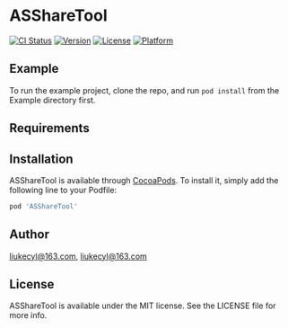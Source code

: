 # ASShareTool

[![CI Status](https://img.shields.io/travis/liukecyl@163.com/ASShareTool.svg?style=flat)](https://travis-ci.org/liukecyl@163.com/ASShareTool)
[![Version](https://img.shields.io/cocoapods/v/ASShareTool.svg?style=flat)](https://cocoapods.org/pods/ASShareTool)
[![License](https://img.shields.io/cocoapods/l/ASShareTool.svg?style=flat)](https://cocoapods.org/pods/ASShareTool)
[![Platform](https://img.shields.io/cocoapods/p/ASShareTool.svg?style=flat)](https://cocoapods.org/pods/ASShareTool)

## Example

To run the example project, clone the repo, and run `pod install` from the Example directory first.

## Requirements

## Installation

ASShareTool is available through [CocoaPods](https://cocoapods.org). To install
it, simply add the following line to your Podfile:

```ruby
pod 'ASShareTool'
```

## Author

liukecyl@163.com, liukecyl@163.com

## License

ASShareTool is available under the MIT license. See the LICENSE file for more info.
